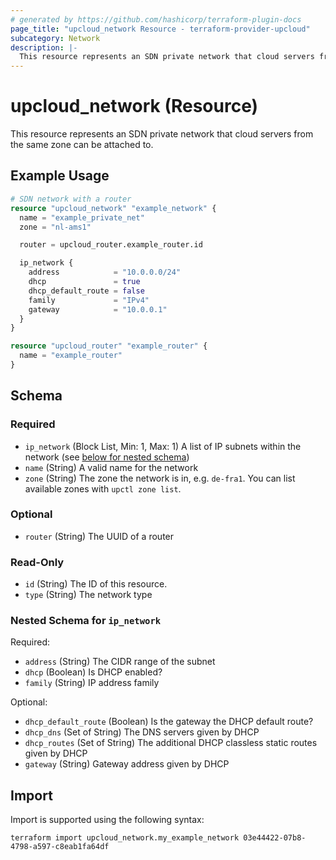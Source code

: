 ```yaml
---
# generated by https://github.com/hashicorp/terraform-plugin-docs
page_title: "upcloud_network Resource - terraform-provider-upcloud"
subcategory: Network
description: |-
  This resource represents an SDN private network that cloud servers from the same zone can be attached to.
---
```


# upcloud_network (Resource)

This resource represents an SDN private network that cloud servers from the same zone can be attached to.

## Example Usage

```terraform
# SDN network with a router
resource "upcloud_network" "example_network" {
  name = "example_private_net"
  zone = "nl-ams1"

  router = upcloud_router.example_router.id

  ip_network {
    address            = "10.0.0.0/24"
    dhcp               = true
    dhcp_default_route = false
    family             = "IPv4"
    gateway            = "10.0.0.1"
  }
}

resource "upcloud_router" "example_router" {
  name = "example_router"
}
```

<!-- schema generated by tfplugindocs -->
## Schema

### Required

- `ip_network` (Block List, Min: 1, Max: 1) A list of IP subnets within the network (see [below for nested schema](#nestedblock--ip_network))
- `name` (String) A valid name for the network
- `zone` (String) The zone the network is in, e.g. `de-fra1`. You can list available zones with `upctl zone list`.

### Optional

- `router` (String) The UUID of a router

### Read-Only

- `id` (String) The ID of this resource.
- `type` (String) The network type

<a id="nestedblock--ip_network"></a>
### Nested Schema for `ip_network`

Required:

- `address` (String) The CIDR range of the subnet
- `dhcp` (Boolean) Is DHCP enabled?
- `family` (String) IP address family

Optional:

- `dhcp_default_route` (Boolean) Is the gateway the DHCP default route?
- `dhcp_dns` (Set of String) The DNS servers given by DHCP
- `dhcp_routes` (Set of String) The additional DHCP classless static routes given by DHCP
- `gateway` (String) Gateway address given by DHCP

## Import

Import is supported using the following syntax:

```shell
terraform import upcloud_network.my_example_network 03e44422-07b8-4798-a597-c8eab1fa64df
```
